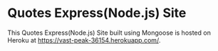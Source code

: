 # Quotes Express(Node.js) Site
This Quotes Express(Node.js) Site built using Mongoose is hosted on Heroku at https://vast-peak-36154.herokuapp.com/.
